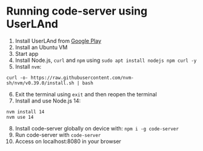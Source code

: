 # Running code-server using UserLAnd

1. Install UserLAnd from [Google Play](https://play.google.com/store/apps/details?id=tech.ula&hl=en_US&gl=US)
2. Install an Ubuntu VM
3. Start app
4. Install Node.js, `curl` and `npm` using `sudo apt install nodejs npm curl -y`
5. Install `nvm`:

```shell
curl -o- https://raw.githubusercontent.com/nvm-sh/nvm/v0.39.0/install.sh | bash
```

6. Exit the terminal using `exit` and then reopen the terminal
7. Install and use Node.js 14:

```shell
nvm install 14
nvm use 14
```

8. Install code-server globally on device with: `npm i -g code-server`
9. Run code-server with `code-server`
10. Access on localhost:8080 in your browser
